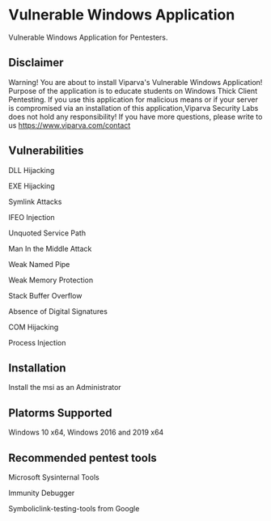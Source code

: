 # Vulnerable Windows Application
Vulnerable Windows Application for Pentesters.

## Disclaimer
Warning! You are about to install Viparva's Vulnerable Windows Application! Purpose of the application is to educate students on Windows Thick Client Pentesting. If you use this application for malicious means or if your server is compromised via an installation of this application,Viparva Security Labs does not hold any responsibility! If you have more questions, please write to us https://www.viparva.com/contact

## Vulnerabilities
DLL Hijacking

EXE Hijacking

Symlink Attacks

IFEO Injection

Unquoted Service Path

Man In the Middle Attack

Weak Named Pipe

Weak Memory Protection

Stack Buffer Overflow

Absence of Digital Signatures

COM Hijacking

Process Injection

## Installation
Install the msi as an Administrator

## Platorms Supported
Windows 10 x64, Windows 2016 and 2019 x64

## Recommended pentest tools
Microsoft Sysinternal Tools

Immunity Debugger

Symboliclink-testing-tools from Google
